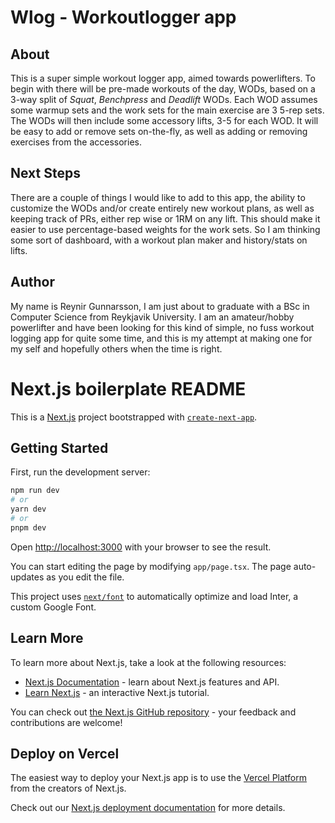 # Wlog - Workoutlogger app

## About

This is a super simple workout logger app, aimed towards powerlifters. To begin with there will be pre-made workouts of the day, WODs, based on a 3-way split of *Squat*, *Benchpress* and *Deadlift* WODs. Each WOD assumes some warmup sets and the work sets for the main exercise are 3 5-rep sets. The WODs will then include some accessory lifts, 3-5 for each WOD. It will be easy to add or remove sets on-the-fly, as well as adding or removing exercises from the accessories.

## Next Steps

There are a couple of things I would like to add to this app, the ability to customize the WODs and/or create entirely new workout plans, as well as keeping track of PRs, either rep wise or 1RM on any lift. This should make it easier to use percentage-based weights for the work sets. So I am thinking some sort of dashboard, with a workout plan maker and history/stats on lifts.

## Author

My name is Reynir Gunnarsson, I am just about to graduate with a BSc in Computer Science from Reykjavik University. I am an amateur/hobby powerlifter and have been looking for this kind of simple, no fuss workout logging app for quite some time, and this is my attempt at making one for my self and hopefully others when the time is right.

# Next.js boilerplate README

This is a [Next.js](https://nextjs.org/) project bootstrapped with [`create-next-app`](https://github.com/vercel/next.js/tree/canary/packages/create-next-app).

## Getting Started

First, run the development server:

```bash
npm run dev
# or
yarn dev
# or
pnpm dev
```

Open [http://localhost:3000](http://localhost:3000) with your browser to see the result.

You can start editing the page by modifying `app/page.tsx`. The page auto-updates as you edit the file.

This project uses [`next/font`](https://nextjs.org/docs/basic-features/font-optimization) to automatically optimize and load Inter, a custom Google Font.

## Learn More

To learn more about Next.js, take a look at the following resources:

- [Next.js Documentation](https://nextjs.org/docs) - learn about Next.js features and API.
- [Learn Next.js](https://nextjs.org/learn) - an interactive Next.js tutorial.

You can check out [the Next.js GitHub repository](https://github.com/vercel/next.js/) - your feedback and contributions are welcome!

## Deploy on Vercel

The easiest way to deploy your Next.js app is to use the [Vercel Platform](https://vercel.com/new?utm_medium=default-template&filter=next.js&utm_source=create-next-app&utm_campaign=create-next-app-readme) from the creators of Next.js.

Check out our [Next.js deployment documentation](https://nextjs.org/docs/deployment) for more details.
